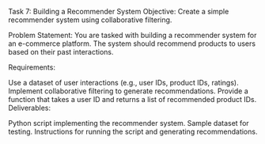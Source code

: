 Task 7: Building a Recommender System
Objective: Create a simple recommender system using collaborative filtering.

Problem Statement:
You are tasked with building a recommender system for an e-commerce platform. The system should recommend products to users based on their past interactions.

Requirements:

Use a dataset of user interactions (e.g., user IDs, product IDs, ratings).
Implement collaborative filtering to generate recommendations.
Provide a function that takes a user ID and returns a list of recommended product IDs.
Deliverables:

Python script implementing the recommender system.
Sample dataset for testing.
Instructions for running the script and generating recommendations.